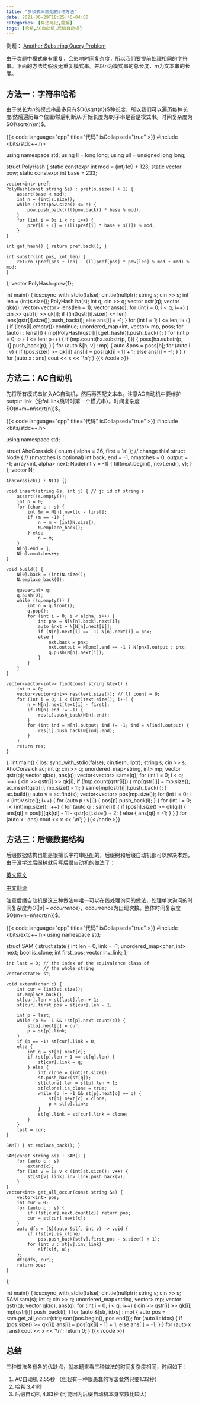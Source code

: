 ```yaml
---
title: "多模式串匹配的3种方法"
date: 2021-06-29T18:25:46-04:00
categories: [算法笔记,题解]
tags: [哈希,AC自动机,后缀自动机]
---
```


<!--more-->

例题： [Another Substring Query Problem](https://open.kattis.com/problems/anothersubstringqueryproblem)

由于次题中模式串有重复，会影响时间复杂度，所以我们要提前处理相同的字符串。下面的方法均假设无重复模式串。并以$n$为模式串的总长度，$m$为文本串的长度。

## 方法一：字符串哈希

由于总长为$n$的模式串最多只有$O(\sqrt{n})$种长度，所以我们可以遍历每种长度$l$然后遍历每个位置$i$然后判断从$i$开始长度为$l$的子串是否是模式串。时间复杂度为$O(\sqrt{n}m)$。


{{< code language="cpp" title="代码" isCollapsed="true" >}}
#include <bits/stdc++.h>

using namespace std;
using ll = long long;
using ull = unsigned long long;

struct PolyHash {
    static constexpr int mod = (int)1e9 + 123;
    static vector<int> pow;
    static constexpr int base = 233;

    vector<int> pref;
    PolyHash(const string &s) : pref(s.size() + 1) {
        assert(base < mod);
        int n = (int)s.size();
        while ((int)pow.size() <= n) {
            pow.push_back((ll)pow.back() * base % mod);
        }
        for (int i = 0; i < n; i++) {
            pref[i + 1] = ((ll)pref[i] * base + s[i]) % mod;
        }
    }

    int get_hash() { return pref.back(); }

    int substr(int pos, int len) {
        return (pref[pos + len] - (ll)pref[pos] * pow[len] % mod + mod) % mod;
    }
};
vector<int> PolyHash::pow{1};

int main() {
    ios::sync_with_stdio(false);
    cin.tie(nullptr);
    string s;
    cin >> s;
    int len = (int)s.size();
    PolyHash ha(s);
    int q;
    cin >> q;
    vector<string> qstr(q);
    vector<int> qk(q);
    vector<vector<int>> lens(len + 1);
    vector<int> ans(q);
    for (int i = 0; i < q; i++) {
        cin >> qstr[i] >> qk[i];
        if ((int)qstr[i].size() <= len)
            lens[qstr[i].size()].push_back(i);
        else
            ans[i] = -1;
    }
    for (int l = 1; l <= len; l++) {
        if (lens[l].empty()) continue;
        unordered_map<int, vector<int>> mp, poss;
        for (auto i : lens[l]) {
            mp[PolyHash(qstr[i]).get_hash()].push_back(i);
        }
        for (int p = 0; p + l <= len; p++) {
            if (mp.count(ha.substr(p, l))) {
                poss[ha.substr(p, l)].push_back(p);
            }
        }
        for (auto &[h, v] : mp) {
            auto &pos = poss[h];
            for (auto i : v) {
                if (pos.size() >= qk[i]) ans[i] = pos[qk[i] - 1] + 1;
                else
                    ans[i] = -1;
            }
        }
    }
    for (auto x : ans)
        cout << x << '\n';
}
{{< /code >}}

## 方法二：AC自动机

先将所有模式串加入AC自动机，然后再匹配文本串。注意AC自动机中要维护output link（沿fail link跳转时第一个模式串）。时间复杂度$O(n+m+m\sqrt{n})$。

{{< code language="cpp" title="代码" isCollapsed="true" >}}
#include <bits/stdc++.h>

using namespace std;

struct AhoCorasick {
    enum { alpha = 26, first = 'a' }; // change this!
    struct Node {
        // (nmatches is optional)
        int back, end = -1, nmatches = 0, output = -1;
        array<int, alpha> next;
        Node(int v = -1) { fill(next.begin(), next.end(), v); }
    };
    vector<Node> N;

    AhoCorasick() : N(1) {}

    void insert(string &s, int j) { // j: id of string s
        assert(!s.empty());
        int n = 0;
        for (char c : s) {
            int &m = N[n].next[c - first];
            if (m == -1) {
                n = m = (int)N.size();
                N.emplace_back();
            } else
                n = m;
        }
        N[n].end = j;
        N[n].nmatches++;
    }

    void build() {
        N[0].back = (int)N.size();
        N.emplace_back(0);

        queue<int> q;
        q.push(0);
        while (!q.empty()) {
            int n = q.front();
            q.pop();
            for (int i = 0; i < alpha; i++) {
                int pnx = N[N[n].back].next[i];
                auto &nxt = N[N[n].next[i]];
                if (N[n].next[i] == -1) N[n].next[i] = pnx;
                else {
                    nxt.back = pnx;
                    nxt.output = N[pnx].end == -1 ? N[pnx].output : pnx;
                    q.push(N[n].next[i]);
                }
            }
        }
    }

    vector<vector<int>> find(const string &text) {
        int n = 0;
        vector<vector<int>> res(text.size()); // ll count = 0;
        for (int i = 0; i < (int)text.size(); i++) {
            n = N[n].next[text[i] - first];
            if (N[n].end != -1) {
                res[i].push_back(N[n].end);
            }
            for (int ind = N[n].output; ind != -1; ind = N[ind].output) {
                res[i].push_back(N[ind].end);
            }
        }
        return res;
    }
};
int main() {
    ios::sync_with_stdio(false);
    cin.tie(nullptr);
    string s;
    cin >> s;
    AhoCorasick ac;
    int q;
    cin >> q;
    unordered_map<string, int> mp;
    vector<string> qstr(q);
    vector<int> qk(q), ans(q);
    vector<vector<int>> same(q);
    for (int i = 0; i < q; i++) {
        cin >> qstr[i] >> qk[i];
        if (!mp.count(qstr[i])) {
            mp[qstr[i]] = mp.size();
            ac.insert(qstr[i], mp.size() - 1);
        }
        same[mp[qstr[i]]].push_back(i);
    }
    ac.build();
    auto v = ac.find(s);
    vector<vector<int>> pos(mp.size());
    for (int i = 0; i < (int)v.size(); i++) {
        for (auto p : v[i]) {
            pos[p].push_back(i);
        }
    }
    for (int i = 0; i < (int)mp.size(); i++) {
        for (auto qi : same[i]) {
            if (pos[i].size() >= qk[qi]) {
                ans[qi] = pos[i][qk[qi] - 1] - qstr[qi].size() + 2;
            } else {
                ans[qi] = -1;
            }
        }
    }
    for (auto x : ans)
        cout << x << '\n';
}
{{< /code >}}

## 方法三：后缀数据结构

后缀数据结构也能是很擅长字符串匹配的，后缀树和后缀自动机都可以解决本题，由于没学过后缀树就只写后缀自动机的做法了：

[英文原文](https://cp-algorithms.com/string/suffix-automaton.html#toc-tgt-21)

[中文翻译](https://oi-wiki.org/string/sam/#_20)

注意后缀自动机是这三种做法中唯一可以在线处理询问的做法，处理单次询问的时间复杂度为$O(|s|+occurrence)$，occurrence为出现次数。整体时间复杂度$O(m+n+m\sqrt{n})$。

{{< code language="cpp" title="代码" isCollapsed="true" >}}
#include <bits/extc++.h>
using namespace std;

struct SAM {
    struct state {
        int len = 0, link = -1;
        unordered_map<char, int> next;
        bool is_clone;
        int first_pos;
        vector<int> inv_link;
    };

    int last = 0; // the index of the equivalence class of
                  // the whole string
    vector<state> st;

    void extend(char c) {
        int cur = (int)st.size();
        st.emplace_back();
        st[cur].len = st[last].len + 1;
        st[cur].first_pos = st[cur].len - 1;

        int p = last;
        while (p != -1 && !st[p].next.count(c)) {
            st[p].next[c] = cur;
            p = st[p].link;
        }
        if (p == -1) st[cur].link = 0;
        else {
            int q = st[p].next[c];
            if (st[p].len + 1 == st[q].len) {
                st[cur].link = q;
            } else {
                int clone = (int)st.size();
                st.push_back(st[q]);
                st[clone].len = st[p].len + 1;
                st[clone].is_clone = true;
                while (p != -1 && st[p].next[c] == q) {
                    st[p].next[c] = clone;
                    p = st[p].link;
                }
                st[q].link = st[cur].link = clone;
            }
        }
        last = cur;
    }

    SAM() { st.emplace_back(); }

    SAM(const string &s) : SAM() {
        for (auto c : s)
            extend(c);
        for (int v = 1; v < (int)st.size(); v++) {
            st[st[v].link].inv_link.push_back(v);
        }
    }
    vector<int> get_all_occur(const string &s) {
        vector<int> pos;
        int cur = 0;
        for (auto c : s) {
            if (!st[cur].next.count(c)) return pos;
            cur = st[cur].next[c];
        }
        auto dfs = [&](auto &slf, int v) -> void {
            if (!st[v].is_clone)
                pos.push_back(st[v].first_pos - s.size() + 1);
            for (int u : st[v].inv_link)
                slf(slf, u);
        };
        dfs(dfs, cur);
        return pos;
    }
};

int main() {
    ios::sync_with_stdio(false);
    cin.tie(nullptr);
    string s;
    cin >> s;
    SAM sam(s);
    int q;
    cin >> q;
    unordered_map<string, vector<int>> mp;
    vector<string> qstr(q);
    vector<int> qk(q), ans(q);
    for (int i = 0; i < q; i++) {
        cin >> qstr[i] >> qk[i];
        mp[qstr[i]].push_back(i);
    }
    for (auto &[str, idxs] : mp) {
        auto pos = sam.get_all_occur(str);
        sort(pos.begin(), pos.end());
        for (auto i : idxs) {
            if (pos.size() >= qk[i]) ans[i] = pos[qk[i] - 1] + 1;
            else
                ans[i] = -1;
        }
    }
    for (auto x : ans)
        cout << x << '\n';
    return 0;
}
{{< /code >}}

## 总结

三种做法各有各的优缺点，就本题来看三种做法的时间复杂度相同，时间如下：

1. AC自动机 2.55秒 （但我有一种很愚蠢的写法竟然只要1.32秒）
2. 哈希 3.41秒
3. 后缀自动机 4.83秒 (可能因为后缀自动机本身常数比较大)
